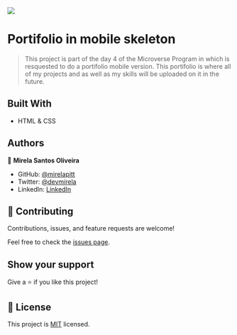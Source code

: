 ![](https://img.shields.io/badge/Microverse-blueviolet)

# Portifolio in mobile skeleton

> This project is part of the day 4 of the Microverse Program in which is resquested to do a portifolio mobile version. This portifolio is where all of my projects and as well as my skills will be uploaded on it in the future.

## Built With

- HTML & CSS

## Authors

👤 **Mirela Santos Oliveira**

- GitHub: [@mirelapitt](https://github.com/mirelapitt)
- Twitter: [@devmirela](https://twitter.com/devmirela)
- LinkedIn: [LinkedIn](https://www.linkedin.com/in/mirela-oliveira-261893160/)


## 🤝 Contributing

Contributions, issues, and feature requests are welcome!

Feel free to check the [issues page](../../issues/).

## Show your support

Give a ⭐️ if you like this project!

## 📝 License

This project is [MIT](./MIT.md) licensed.


